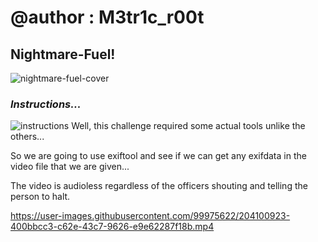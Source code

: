 # @author : M3tr1c_r00t
## Nightmare-Fuel!
![nightmare-fuel-cover](https://user-images.githubusercontent.com/99975622/204100838-d422e954-01d5-4503-bb30-d42398a7c487.jpg)

### _Instructions..._
![instructions](https://user-images.githubusercontent.com/99975622/204100828-c89d3f62-ddeb-49c3-b32c-4d150b706446.png)
Well, this challenge required some actual tools unlike the others...

So we are going to use exiftool and see if we can get any exifdata in the video file that we are given...

The video is audioless regardless of the officers shouting and telling the person to  halt.

https://user-images.githubusercontent.com/99975622/204100923-400bbcc3-c62e-43c7-9626-e9e62287f18b.mp4

